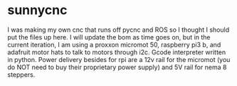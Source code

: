 # sunnycnc
I was making my own cnc that runs off pycnc and ROS so I thought I should put the files up here. 
I will update the bom as time goes on, but in the current iteration, I am using a proxxon micromot 50, raspberry pi3 b, and adafruit motor hats to talk to motors through i2c. 
Gcode interpreter written in python. 
Power delivery besides  for  rpi are a 12v rail for the micromot (you do NOT need to buy their proprietary power supply) and 5V rail for nema 8 steppers.
